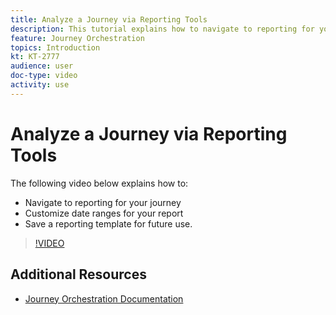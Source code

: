 ```yaml
---
title: Analyze a Journey via Reporting Tools
description: This tutorial explains how to navigate to reporting for your journey, how to customize date ranges for your report and how to save a reporting template for future use.
feature: Journey Orchestration
topics: Introduction
kt: KT-2777
audience: user
doc-type: video
activity: use
---
```


# Analyze a Journey via Reporting Tools

The following video below explains how to:

* Navigate to reporting for your journey
* Customize date ranges for your report
* Save a reporting template for future use.

>[!VIDEO](https://video.tv.adobe.com/v/29321?quality=12)

## Additional Resources

* [Journey Orchestration Documentation](https://docs.adobe.com/content/help/en/journeys/using/journey-orchestration-home.html)
